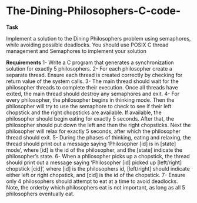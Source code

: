 # The-Dining-Philosophers-C-code-
**Task**

Implement a solution to the Dining Philosophers problem using semaphores, while avoiding possible deadlocks. You should use POSIX C thread management and Semaphores to implement your solution

**Requirements** 
1- Write a C program that generates a synchronization solution for exactly 5 philosophers.
2- For each philosopher create a separate thread. Ensure each thread is created correctly by
checking for return value of the system calls.
3- The main thread should wait for the philosopher threads to complete their execution. Once all
threads have exited, the main thread should destroy any semaphores and exit.
4- For every philosopher, the philosopher begins in thinking mode. Then the philosopher will try
to use the semaphore to check to see if their left chopstick and the right chopsticks are
available. If available, the philosopher should begin eating for exactly 5 seconds. After that,
the philosopher should put down the left and then the right chopsticks. Next the philosopher
will relax for exactly 5 seconds, after which the philosopher thread should exit.
5- During the phases of thinking, eating and relaxing, the thread should print out a message
saying ‘Philosopher [id] is in [state] mode’, where [id] is the id of the philosopher, and the
[state] indicate the philosopher’s state.
6- When a philosopher picks up a chopstick, the thread should print out a message saying
‘Philosopher [id] picked up [left/right] chopstick [cid]’, where [id] is the philosophers id,
[left/right] should indicate either left or right chopstick, and [cid] is the id of the chopstick.
7- Ensure only 4 philosophers should attempt to eat at a time to avoid deadlocks. Note, the orderby which philosophers eat is not important, as long as all 5 philosophers eventually eat.
